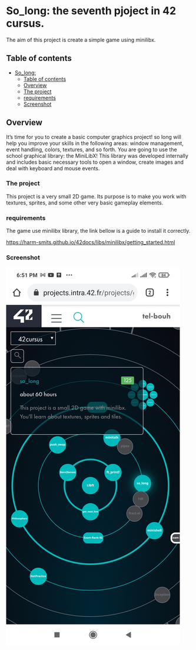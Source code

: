 # So_long: the seventh pjoject in 42 cursus.

The aim of this project is create a simple game using minilibx.
## Table of contents

- [ So_long: ](#the-seventh-pjoject-in-42-cursus.)
  - [Table of contents](#table-of-contents)
  - [Overview](#overview)
  - [The project](#the-project)
  - [requirements](#requirements)
  - [Screenshot](#screenshot)



## Overview

It’s time for you to create a basic computer graphics project! so long will help you improve your skills in the following areas:
window management, event handling, colors, textures, and so forth.
You are going to use the school graphical library: the MiniLibX! This library was developed internally and includes basic necessary tools to open a window, create images and deal with keyboard and mouse events.

### The project

This project is a very small 2D game. Its purpose is to make you work with textures, sprites, and some other very basic gameplay elements.

### requirements
The game use minilibx library, the link bellow is a guide to install it correctly.

https://harm-smits.github.io/42docs/libs/minilibx/getting_started.html

### Screenshot

![Result](./screenshot/So_long.jpg)

